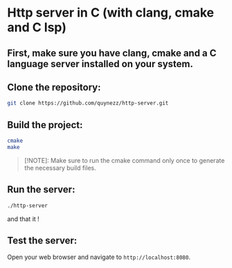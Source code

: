 # Http server in C (with clang, cmake and C lsp)

## First, make sure you have clang, cmake and a C language server installed on your system.

## Clone the repository:

```bash
git clone https://github.com/quynezz/http-server.git
```

## Build the project:

```bash
cmake
make
```

>[!NOTE]: Make sure to run the cmake command only once to generate the necessary build files.

## Run the server:

```bash
./http-server
```

and that it !

## Test the server:

Open your web browser and navigate to `http://localhost:8080`.

